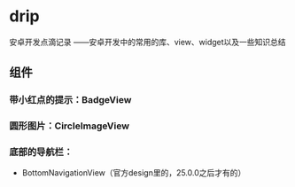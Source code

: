 # drip
安卓开发点滴记录
——安卓开发中的常用的库、view、widget以及一些知识总结

## 组件  
### 带小红点的提示：BadgeView 
### 圆形图片：CircleImageView
### 底部的导航栏：
- BottomNavigationView（官方design里的，25.0.0之后才有的）